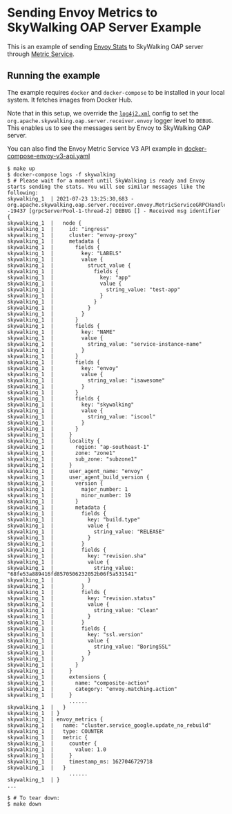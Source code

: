 # Sending Envoy Metrics to SkyWalking OAP Server Example

This is an example of sending [Envoy Stats](https://www.envoyproxy.io/docs/envoy/v1.19.1/intro/arch_overview/observability/statistics) to SkyWalking OAP server
through [Metric Service](https://www.envoyproxy.io/docs/envoy/v1.19.1/api-v3/config/metrics/v3/metrics_service.proto).

## Running the example

The example requires `docker` and `docker-compose` to be installed in your local system. It fetches images from Docker Hub.

Note that in this setup, we override the [`log4j2.xml`](log4j2.xml) config to set the `org.apache.skywalking.oap.server.receiver.envoy` logger level to `DEBUG`. This enables us to see the messages sent by Envoy to SkyWalking OAP server.

You can also find the Envoy Metric Service V3 API example in [docker-compose-envoy-v3-api.yaml](./docker-compose-envoy-v3-api.yaml)
```
$ make up
$ docker-compose logs -f skywalking
$ # Please wait for a moment until SkyWalking is ready and Envoy starts sending the stats. You will see similar messages like the following:
skywalking_1  | 2021-07-23 13:25:30,683 - org.apache.skywalking.oap.server.receiver.envoy.MetricServiceGRPCHandler -19437 [grpcServerPool-1-thread-2] DEBUG [] - Received msg identifier {
skywalking_1  |   node {
skywalking_1  |     id: "ingress"
skywalking_1  |     cluster: "envoy-proxy"
skywalking_1  |     metadata {
skywalking_1  |       fields {
skywalking_1  |         key: "LABELS"
skywalking_1  |         value {
skywalking_1  |           struct_value {
skywalking_1  |             fields {
skywalking_1  |               key: "app"
skywalking_1  |               value {
skywalking_1  |                 string_value: "test-app"
skywalking_1  |               }
skywalking_1  |             }
skywalking_1  |           }
skywalking_1  |         }
skywalking_1  |       }
skywalking_1  |       fields {
skywalking_1  |         key: "NAME"
skywalking_1  |         value {
skywalking_1  |           string_value: "service-instance-name"
skywalking_1  |         }
skywalking_1  |       }
skywalking_1  |       fields {
skywalking_1  |         key: "envoy"
skywalking_1  |         value {
skywalking_1  |           string_value: "isawesome"
skywalking_1  |         }
skywalking_1  |       }
skywalking_1  |       fields {
skywalking_1  |         key: "skywalking"
skywalking_1  |         value {
skywalking_1  |           string_value: "iscool"
skywalking_1  |         }
skywalking_1  |       }
skywalking_1  |     }
skywalking_1  |     locality {
skywalking_1  |       region: "ap-southeast-1"
skywalking_1  |       zone: "zone1"
skywalking_1  |       sub_zone: "subzone1"
skywalking_1  |     }
skywalking_1  |     user_agent_name: "envoy"
skywalking_1  |     user_agent_build_version {
skywalking_1  |       version {
skywalking_1  |         major_number: 1
skywalking_1  |         minor_number: 19
skywalking_1  |       }
skywalking_1  |       metadata {
skywalking_1  |         fields {
skywalking_1  |           key: "build.type"
skywalking_1  |           value {
skywalking_1  |             string_value: "RELEASE"
skywalking_1  |           }
skywalking_1  |         }
skywalking_1  |         fields {
skywalking_1  |           key: "revision.sha"
skywalking_1  |           value {
skywalking_1  |             string_value: "68fe53a889416fd8570506232052b06f5a531541"
skywalking_1  |           }
skywalking_1  |         }
skywalking_1  |         fields {
skywalking_1  |           key: "revision.status"
skywalking_1  |           value {
skywalking_1  |             string_value: "Clean"
skywalking_1  |           }
skywalking_1  |         }
skywalking_1  |         fields {
skywalking_1  |           key: "ssl.version"
skywalking_1  |           value {
skywalking_1  |             string_value: "BoringSSL"
skywalking_1  |           }
skywalking_1  |         }
skywalking_1  |       }
skywalking_1  |     }
skywalking_1  |     extensions {
skywalking_1  |       name: "composite-action"
skywalking_1  |       category: "envoy.matching.action"
skywalking_1  |     }
                    ......
skywalking_1  |   }
skywalking_1  | }
skywalking_1  | envoy_metrics {
skywalking_1  |   name: "cluster.service_google.update_no_rebuild"
skywalking_1  |   type: COUNTER
skywalking_1  |   metric {
skywalking_1  |     counter {
skywalking_1  |       value: 1.0
skywalking_1  |     }
skywalking_1  |     timestamp_ms: 1627046729718
skywalking_1  |   }
                    ......
skywalking_1  | }
...

$ # To tear down:
$ make down
```

